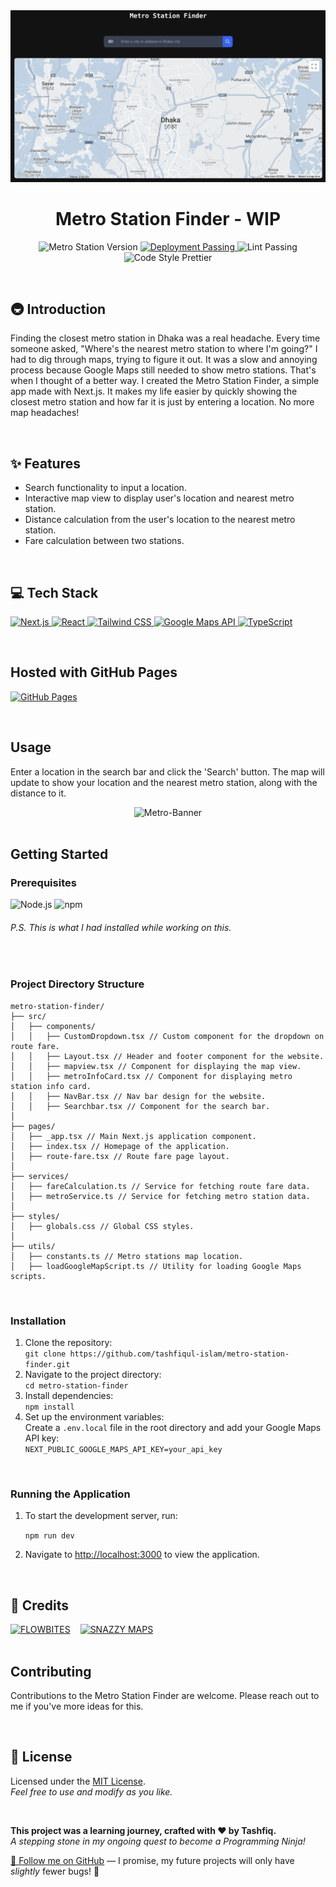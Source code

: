 <!-- Banner -->
<div align="center">
  <img src="https://raw.githubusercontent.com/tashfiqul-islam/metro-station-finder/master/public/assets/metro-station-finder.png" alt="Metro-Banner" />
</div>

<!-- Project Title Section -->
<h1 align="center">Metro Station Finder - WIP</h1>

<!-- GHA, Prettier & Linting Badges -->
<p align="center">
  <img src="https://custom-icon-badges.demolab.com/badge/Version-v0.0.1-blue?logo=metro-station-finder" alt="Metro Station Version">
  <a href="https://github.com/tashfiqul-islam/metro-station-finder/actions/workflows/nextjs.yml">
    <img src="https://img.shields.io/badge/Deployment-Passing-4BC51D?logo=github" alt="Deployment Passing">
  </a>
  <img src="https://img.shields.io/badge/Lint-Passing-00aa00?logo=eslint&logoColor=white" alt="Lint Passing">
  <img src="https://img.shields.io/badge/Code Style-Prettier-ff69b4?logo=prettier&logoColor=white" alt="Code Style Prettier">
</p>

<br>

<!-- Introduction Section -->
<h2>🚇 Introduction</h2>
<p>
  Finding the closest metro station in Dhaka was a real headache. Every time someone asked, "Where's the nearest metro station to where I'm going?" I had to dig through maps, trying to figure it out. It was a slow and annoying process because Google Maps still needed to show metro stations. That's when I thought of a better way. I created the Metro Station Finder, a simple app made with Next.js. It makes my life easier by quickly showing the closest metro station and how far it is just by entering a location. No more map headaches!
</p>

<br>

<!-- Features Section -->
<h2>✨ Features</h2>
<ul>
  <li>Search functionality to input a location.</li>
  <li>Interactive map view to display user's location and nearest metro station.</li>
  <li>Distance calculation from the user's location to the nearest metro station.</li>
  <li>Fare calculation between two stations.</li>
</ul>

<br>

<!-- Technology Stack Section -->
<h2>💻 Tech Stack</h2>
<p>
  <!-- Next.js Badge -->
  <a href="https://nextjs.org/" target="_blank">
    <img src="https://img.shields.io/badge/Next.js-14.0.4-000000?style=for-the-badge&logo=next.js&logoColor=white" alt="Next.js">
  </a>
  <!-- React Badge -->
  <a href="https://reactjs.org/" target="_blank">
    <img src="https://img.shields.io/badge/React-18-61DAFB?style=for-the-badge&logo=react&logoColor=white" alt="React">
  </a>
  <!-- Tailwind CSS Badge -->
  <a href="https://tailwindcss.com/" target="_blank">
    <img src="https://img.shields.io/badge/Tailwind CSS-3.4.1-38B2AC?style=for-the-badge&logo=tailwind-css&logoColor=white" alt="Tailwind CSS">
  </a>
  <!-- Google Maps API Badge -->
  <a href="https://developers.google.com/maps/documentation/javascript/overview" target="_blank">
    <img src="https://img.shields.io/badge/Google Maps API-Latest-4285F4?style=for-the-badge&logo=google-maps&logoColor=white" alt="Google Maps API">
  </a>
  <!-- TypeScript Badge -->
  <a href="https://www.typescriptlang.org/" target="_blank">
    <img src="https://img.shields.io/badge/TypeScript-5-3178C6?style=for-the-badge&logo=typescript&logoColor=white" alt="TypeScript">
  </a>
</p>

<br>

<!-- Hosted with GitHub Pages -->
<h2>Hosted with GitHub Pages</h2>
<p>
  <a href="https://tashfiqul-islam.github.io/metro-station-finder/">
    <img src="https://img.shields.io/badge/GitHub Pages-Visit-181717?style=for-the-badge&logo=github&logoColor=white" alt="GitHub Pages">
  </a>
</p>

<br>

<!-- Usage -->
<h2>Usage</h2>
<p>
  Enter a location in the search bar and click the 'Search' button. The map will update to show your location and the nearest metro station, along with the distance to it.
</p>

<!-- Demo -->
<div align="center">
  <img src="https://raw.githubusercontent.com/tashfiqul-islam/metro-station-finder/master/public/assets/metro-station-finder.gif" alt="Metro-Banner" />
</div>

<br>

<!-- Getting Started Section -->
<h2>Getting Started</h2>

<!-- Prerequisites -->
<h3>Prerequisites</h3>
<p>
  <img src="https://img.shields.io/badge/Node.js-v20.11.0-339933?style=for-the-badge&logo=node.js&logoColor=white" alt="Node.js">
  <img src="https://img.shields.io/badge/npm-v10.3.0-CB3837?style=for-the-badge&logo=npm&logoColor=white" alt="npm">
</p>
<h6>
  <em>P.S. This is what I had installed while working on this.</em>
</h6>

<br>

<!-- Project Directory Structure -->
<h3>Project Directory Structure</h3>

```plaintext
metro-station-finder/
├── src/
│   ├── components/
│   │   ├── CustomDropdown.tsx // Custom component for the dropdown on route fare.
│   │   ├── Layout.tsx // Header and footer component for the website.
│   │   ├── mapview.tsx // Component for displaying the map view.
│   │   ├── metroInfoCard.tsx // Component for displaying metro station info card.
│   │   ├── NavBar.tsx // Nav bar design for the website.
│   │   ├── Searchbar.tsx // Component for the search bar.
│
├── pages/
│   ├── _app.tsx // Main Next.js application component.
│   ├── index.tsx // Homepage of the application.
│   ├── route-fare.tsx // Route fare page layout.
│
├── services/
│   ├── fareCalculation.ts // Service for fetching route fare data.
│   ├── metroService.ts // Service for fetching metro station data.
│
├── styles/
│   ├── globals.css // Global CSS styles.
│
├── utils/
│   ├── constants.ts // Metro stations map location.
│   ├── loadGoogleMapScript.ts // Utility for loading Google Maps scripts.
```

<br>

<!-- Installation -->
<h3>Installation</h3>
<ol>
  <li>Clone the repository:<br>
    <code>git clone https://github.com/tashfiqul-islam/metro-station-finder.git</code>
  </li>
  <li>Navigate to the project directory:<br>
    <code>cd metro-station-finder</code>
  </li>
  <li>Install dependencies:<br>
    <code>npm install</code>
  </li>
  <li>Set up the environment variables:<br>
    Create a <code>.env.local</code> file in the root directory and add your Google Maps API key:<br>
    <code>NEXT_PUBLIC_GOOGLE_MAPS_API_KEY=your_api_key</code>
  </li>
</ol>

<br>

<!-- Running the Application -->
<h3>Running the Application</h3>
<ol>
  <li><p>To start the development server, run: </p></li>
  <code>npm run dev</code>
  <li><p>Navigate to <a href="http://localhost:3000">http://localhost:3000</a> to view the application.</p></li>
</ol>

<br>

<!-- Credit Section -->
<h2>👏 Credits</h2>
<div style="display: flex; gap: 1rem;">
  <a href="https://flowbite.com" target="_blank">
    <img src="https://img.shields.io/badge/Search%20Bar%20Design-FLOWBITES-0073e6?style=for-the-badge&logo=data:image/png;base64,iVBORw0KGgoAAAANSUhEUgAAABgAAAAYCAYAAADgdz34AAAAZElEQVR42mP8/wM/Af1EWY2UYMRgKLFq1q6K9rKVavXq3Kioq2NrY2W4KA8kwsi4EK8vgAAAABJRU5ErkJggg=="
      alt="FLOWBITES" />
  </a>
  <a href="https://snazzymaps.com/style/83/muted-blue" target="_blank">
    <img src="https://img.shields.io/badge/Custom%20Map%20Design-SNAZZY%20MAPS-77AA77?style=for-the-badge&logo=data:image/png;base64,iVBORw0KGgoAAAANSUhEUgAAABgAAAAYCAYAAADgdz34AAAAVUlEQVR42mL4/wM/D5WYuyZjBhYGBgaGhobGBoYGBhYWVl5fJtihqKgohweKioKKIoYHoIuBoeGBooChoaGioKChhIKGhgoCBHYMGABiSp0HhIHM0AAAAAElFTkSuQmCC"
      alt="SNAZZY MAPS" />
  </a>
</div>

<br>

<!-- Contributing -->
<h2>Contributing</h2>
<p>
  Contributions to the Metro Station Finder are welcome. Please reach out to me if you've more ideas for this.
</p>

<br>

<!-- License section -->
<h2>📜 License</h2>
<p>
    Licensed under the <a href="LICENSE">MIT License</a>.<br>
    <em>Feel free to use and modify as you like.</em>
</p>

<br>

<!-- Footer Section -->
<div>
    <p>
        <strong>This project was a learning journey, crafted with ❤️ by Tashfiq.</strong><br>
        <em>A stepping stone in my ongoing quest to become a Programming Ninja!</em>
    </p>
    <p>
        <a href="https://github.com/tashfiqul-islam" target="_blank">🌟 Follow me on GitHub</a> —
        I promise, my future projects will only have <em>slightly</em> fewer bugs! 🐛
    </p>
</div>

